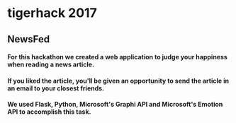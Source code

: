 # tigerhack 2017
## NewsFed
#### For this hackathon we created a web application to judge your happiness when reading a news article.  
#### If you liked the article, you'll be given an opportunity to send the article in an email to your closest friends.
#### We used Flask, Python, Microsoft's Graphi API and Microsoft's Emotion API to accomplish this task.
